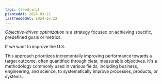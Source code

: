 ```yaml
---
tags: [seedling]
plantedAt: 2024-03-22
lastTendedAt: 2024-03-22
---
```

*Objective-driven optimization* is a strategy focused on achieving specific, predefined goals or metrics.

If we want to improve the U.S.

This approach prioritizes incrementally improving performance towards a target outcome, often quantified through clear, measurable objectives. It's a methodology commonly used in various fields, including business, engineering, and science, to systematically improve processes, products, or systems.